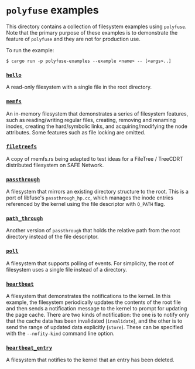 # `polyfuse` examples

This directory contains a collection of filesystem examples using `polyfuse`.
Note that the primary purpose of these examples is to demonstrate the feature of `polyfuse` and they are not for production use.

To run the example:

```shell-session
$ cargo run -p polyfuse-examples --example <name> -- [<args>..]
```

### [`hello`](examples/hello.rs)
A read-only filesystem with a single file in the root directory.

### [`memfs`](examples/memfs.rs)
An in-memory filesystem that demonstrates a series of filesystem features, such as reading/writing regular files, creating, removing and renaming inodes, creating the hard/symbolic links, and acquiring/modifying the node attributes.
Some features such as file locking are omitted.

### [`filetreefs`](examples/filetreefs.rs)
A copy of memfs.rs being adapted to test ideas for a FileTree / TreeCDRT distributed filesystem on SAFE Network.

### [`passthrough`](examples/passthrough)
A filesystem that mirrors an existing directory structure to the root. This is a port of libfuse's `passthrough_hp.cc`, which manages the inode entries referenced by the kernel using the file descriptor with `O_PATH` flag.

### [`path_through`](examples/path_through.rs)
Another version of `passthrough` that holds the relative path from the root directory instead of the file descriptor.

### [`poll`](examples/poll.rs)
A filesystem that supports polling of events.
For simplicity, the root of filesystem uses a single file instead of a directory.

### [`heartbeat`](examples/heartbeat.rs)
A filesystem that demonstrates the notifications to the kernel.
In this example, the filesystem periodically updates the contents of the root file and then sends a notification message to the kernel to prompt for updating the page cache.
There are two kinds of notification: the one is to notify only that the cache data has been invalidated (`invalidate`), and the other is to send the range of updated data explicitly (`store`). These can be specified with the `--nofity-kind` command line option.

### [`heartbeat_entry`](examples/heartbeat_entry.rs)
A filesystem that notifies to the kernel that an entry has been deleted.
